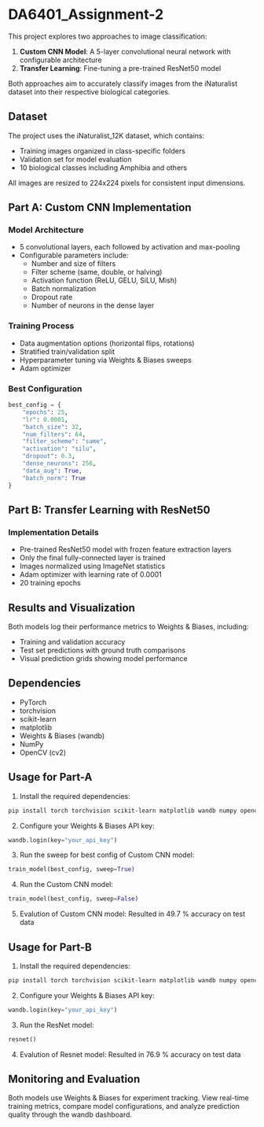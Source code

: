 # DA6401_Assignment-2

This project explores two approaches to image classification:

1. **Custom CNN Model**: A 5-layer convolutional neural network with configurable architecture
2. **Transfer Learning**: Fine-tuning a pre-trained ResNet50 model

Both approaches aim to accurately classify images from the iNaturalist dataset into their respective biological categories.

## Dataset

The project uses the iNaturalist_12K dataset, which contains:

- Training images organized in class-specific folders
- Validation set for model evaluation
- 10 biological classes including Amphibia and others

All images are resized to 224x224 pixels for consistent input dimensions.

## Part A: Custom CNN Implementation

### Model Architecture

- 5 convolutional layers, each followed by activation and max-pooling
- Configurable parameters include:
  - Number and size of filters
  - Filter scheme (same, double, or halving)
  - Activation function (ReLU, GELU, SiLU, Mish)
  - Batch normalization
  - Dropout rate
  - Number of neurons in the dense layer

### Training Process

- Data augmentation options (horizontal flips, rotations)
- Stratified train/validation split
- Hyperparameter tuning via Weights & Biases sweeps
- Adam optimizer

### Best Configuration

```python
best_config = {
    "epochs": 25,
    "lr": 0.0001,
    "batch_size": 32,
    "num_filters": 64,
    "filter_scheme": "same",
    "activation": "silu",
    "dropout": 0.3,
    "dense_neurons": 256,
    "data_aug": True,
    "batch_norm": True
}
```

## Part B: Transfer Learning with ResNet50

### Implementation Details

- Pre-trained ResNet50 model with frozen feature extraction layers
- Only the final fully-connected layer is trained
- Images normalized using ImageNet statistics
- Adam optimizer with learning rate of 0.0001
- 20 training epochs

## Results and Visualization

Both models log their performance metrics to Weights & Biases, including:

- Training and validation accuracy
- Test set predictions with ground truth comparisons
- Visual prediction grids showing model performance

## Dependencies

- PyTorch
- torchvision
- scikit-learn
- matplotlib
- Weights & Biases (wandb)
- NumPy
- OpenCV (cv2)

## Usage for Part-A

1. Install the required dependencies:

```bash
pip install torch torchvision scikit-learn matplotlib wandb numpy opencv-python
```

2. Configure your Weights & Biases API key:

```python
wandb.login(key="your_api_key")
```

3. Run the sweep for best config of Custom CNN model:

```python
train_model(best_config, sweep=True)
```

4. Run the Custom CNN model:

```python
train_model(best_config, sweep=False)
```

5. Evalution of Custom CNN model:
   Resulted in 49.7 % accuracy on test data

## Usage for Part-B

1. Install the required dependencies:

```bash
pip install torch torchvision scikit-learn matplotlib wandb numpy opencv-python
```

2. Configure your Weights & Biases API key:

```python
wandb.login(key="your_api_key")
```

3. Run the ResNet model:

```python
resnet()
```

4. Evalution of Resnet model:
   Resulted in 76.9 % accuracy on test data

## Monitoring and Evaluation

Both models use Weights & Biases for experiment tracking. View real-time training metrics, compare model configurations, and analyze prediction quality through the wandb dashboard.
